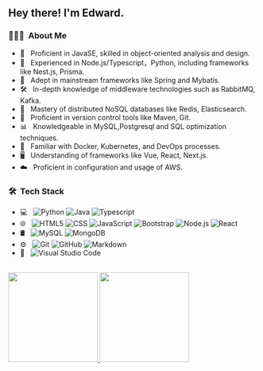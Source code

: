 
<h2> Hey there! I'm Edward.</h2>

<h3> 👨🏻‍💻 &nbsp;About Me </h3>

- 🤔 &nbsp; Proficient in JavaSE, skilled in object-oriented analysis and design.
- 🌟  &nbsp; Experienced in Node.js/Typescript，Python, including frameworks like Nest.js, Prisma.
- 🌟 &nbsp;  Adept in mainstream frameworks like Spring and Mybatis.
- 🛠️  &nbsp; In-depth knowledge of middleware technologies such as RabbitMQ, Kafka.
- 💾  &nbsp; Mastery of distributed NoSQL databases like Redis, Elasticsearch.
- 📝  &nbsp; Proficient in version control tools like Maven, Git.
- 📊  &nbsp; Knowledgeable in MySQL,Postgresql and SQL optimization techniques.
- 🐳  &nbsp; Familiar with Docker, Kubernetes, and DevOps processes.
- 🖥️  &nbsp; Understanding of frameworks like Vue, React, Next.js.
- ☁️  &nbsp; Proficient in configuration and usage of AWS.

<h3> 🛠 &nbsp;Tech Stack</h3>

- 💻 &nbsp;
  ![Python](https://img.shields.io/badge/-Python-333333?style=flat&logo=python)
  ![Java](https://img.shields.io/badge/-Java-333333?style=flat&logo=Java&logoColor=007396)
  ![Typescript](https://img.shields.io/badge/-Typescript-333333?style=flat&logo=C%2B%2B&logoColor=00599C)
- 🌐 &nbsp;
  ![HTML5](https://img.shields.io/badge/-HTML5-333333?style=flat&logo=HTML5)
  ![CSS](https://img.shields.io/badge/-CSS-333333?style=flat&logo=CSS3&logoColor=1572B6)
  ![JavaScript](https://img.shields.io/badge/-JavaScript-333333?style=flat&logo=javascript)
  ![Bootstrap](https://img.shields.io/badge/-Bootstrap-333333?style=flat&logo=bootstrap&logoColor=563D7C)
  ![Node.js](https://img.shields.io/badge/-Node.js-333333?style=flat&logo=node.js)
  ![React](https://img.shields.io/badge/-React-333333?style=flat&logo=react)
- 🛢 &nbsp;
  ![MySQL](https://img.shields.io/badge/-MySQL-333333?style=flat&logo=mysql)
  ![MongoDB](https://img.shields.io/badge/-MongoDB-333333?style=flat&logo=mongodb)
- ⚙️ &nbsp;
  ![Git](https://img.shields.io/badge/-Git-333333?style=flat&logo=git)
  ![GitHub](https://img.shields.io/badge/-GitHub-333333?style=flat&logo=github)
  ![Markdown](https://img.shields.io/badge/-Markdown-333333?style=flat&logo=markdown)
- 🔧 &nbsp;
  ![Visual Studio Code](https://img.shields.io/badge/-Visual%20Studio%20Code-333333?style=flat&logo=visual-studio-code&logoColor=007ACC)

<br/>

<a href="https://github.com/AVS1508">
  <img height="180em" src="https://github-readme-stats.vercel.app/api?username=EdwardLi-coder&theme=buefy&show_icons=true" />
  <img height="180em" src="https://github-readme-stats.vercel.app/api/top-langs/?username=EdwardLi-coder&theme=buefy&layout=compact" />
</a>

<br/>
